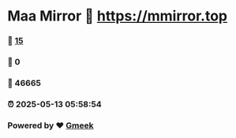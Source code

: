 # Maa Mirror :link: https://mmirror.top 
### :page_facing_up: [15](https://mmirror.top/tag.html) 
### :speech_balloon: 0 
### :hibiscus: 46665 
### :alarm_clock: 2025-05-13 05:58:54 
### Powered by :heart: [Gmeek](https://github.com/Meekdai/Gmeek)
